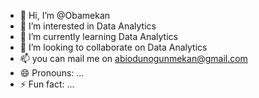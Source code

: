 - 👋 Hi, I’m @Obamekan
- 👀 I’m interested in Data Analytics
- 🌱 I’m currently learning Data Analytics
- 💞️ I’m looking to collaborate on Data Analytics
- 📫 you can mail me on abiodunogunmekan@gmail.com
- 😄 Pronouns: ...
- ⚡ Fun fact: ...

<!---
Obamekan/Obamekan is a ✨ special ✨ repository because its `README.md` (this file) appears on your GitHub profile.
You can click the Preview link to take a look at your changes.
--->
